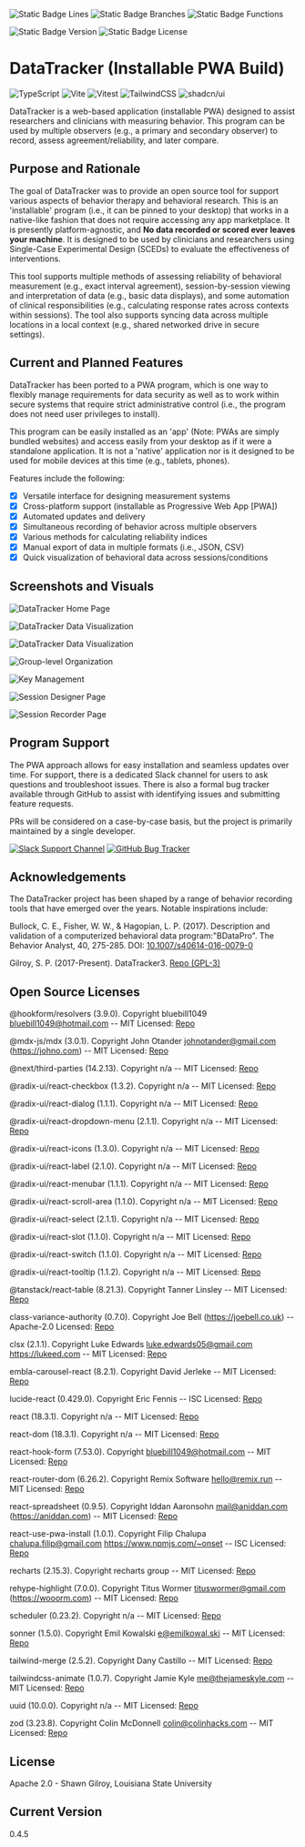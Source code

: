 ![Static Badge Lines](<https://img.shields.io/badge/Coverage_(Lines)-100.00_Percent-green>) ![Static Badge Branches](<https://img.shields.io/badge/Coverage_(Branches)-98.84_Percent-green>) ![Static Badge Functions](<https://img.shields.io/badge/Coverage_(Functions)-100.00_Percent-green>)

![Static Badge Version](https://img.shields.io/badge/Version-0.4.5-blue) ![Static Badge License](https://img.shields.io/badge/License-Apache_2.0-purple)

# DataTracker (Installable PWA Build)

![TypeScript](https://img.shields.io/badge/TypeScript-3178C6?logo=typescript&logoColor=fff) ![Vite](https://img.shields.io/badge/Vite-646CFF?logo=vite&logoColor=fff) ![Vitest](https://img.shields.io/badge/Vitest-6E9F18?logo=vitest&logoColor=fff) ![TailwindCSS](https://img.shields.io/badge/Tailwind%20CSS-%2338B2AC.svg?logo=tailwind-css&logoColor=white) ![shadcn/ui](https://img.shields.io/badge/shadcn%2Fui-000?logo=shadcnui&logoColor=fff)

DataTracker is a web-based application (installable PWA) designed to assist researchers and clinicians with measuring behavior. This program can be used by multiple observers (e.g., a primary and secondary observer) to record, assess agreement/reliability, and later compare.

## Purpose and Rationale

The goal of DataTracker was to provide an open source tool for support various aspects of behavior therapy and behavioral research. This is an 'installable' program (i.e., it can be pinned to your desktop) that works in a native-like fashion that does not require accessing any app marketplace. It is presently platform-agnostic, and **No data recorded or scored ever leaves your machine**. It is designed to be used by clinicians and researchers using Single-Case Experimental Design (SCEDs) to evaluate the effectiveness of interventions.

This tool supports multiple methods of assessing reliability of behavioral measurement (e.g., exact interval agreement), session-by-session viewing and interpretation of data (e.g., basic data displays), and some automation of clinical responsibilities (e.g., calculating response rates across contexts within sessions). The tool also supports syncing data across multiple locations in a local context (e.g., shared networked drive in secure settings).

## Current and Planned Features

DataTracker has been ported to a PWA program, which is one way to flexibly manage requirements for data security as well as to work within secure systems that require strict administrative control (i.e., the program does not need user privileges to install).

This program can be easily installed as an 'app' (Note: PWAs are simply bundled websites) and access easily from your desktop as if it were a standalone application. It is not a 'native' application nor is it designed to be used for mobile devices at this time (e.g., tablets, phones).

Features include the following:

- [x] Versatile interface for designing measurement systems
- [x] Cross-platform support (installable as Progressive Web App [PWA])
- [x] Automated updates and delivery
- [x] Simultaneous recording of behavior across multiple observers
- [x] Various methods for calculating reliability indices
- [x] Manual export of data in multiple formats (i.e., JSON, CSV)
- [x] Quick visualization of behavioral data across sessions/conditions

## Screenshots and Visuals

![DataTracker Home Page](public/screenshots/landing_page.png 'Visual of landing page for program')

![DataTracker Data Visualization](public/screenshots/visualization.png 'DataTracker Options for Between-Session Data Display')

![DataTracker Data Visualization](public/screenshots/within_session_preview.png 'DataTracker Options for Within-Session Data Display')

![Group-level Organization](public/screenshots/group_editor.png 'Organization of Participant Data by Groups')

![Key Management](public/screenshots/key_editor.png 'Basic Editor for Keyboards Mappings')

![Session Designer Page](public/screenshots/session_designer.png 'Various options for designing session conditions')

![Session Recorder Page](public/screenshots/session_recorder.png 'Options for displaying session recording progress')

## Program Support

The PWA approach allows for easy installation and seamless updates over time. For support, there is a dedicated Slack channel for users to ask questions and troubleshoot issues. There is also a formal bug tracker available through GitHub to assist with identifying issues and submitting feature requests.

PRs will be considered on a case-by-case basis, but the project is primarily maintained by a single developer.

[![Slack Support Channel](https://img.shields.io/badge/Slack-4A154B?logo=slack&logoColor=fff)](https://datatrackerworkspace.slack.com/) [![GitHub Bug Tracker](https://img.shields.io/badge/GitHub-Issues-181717?logo=github&logoColor=fff)](https://github.com/miyamot0/datatracker-pwa/issues)

## Acknowledgements

The DataTracker project has been shaped by a range of behavior recording tools that have emerged over the years. Notable inspirations include:

Bullock, C. E., Fisher, W. W., & Hagopian, L. P. (2017). Description and validation of a computerized behavioral data program:"BDataPro". The Behavior Analyst, 40, 275-285. DOI: [10.1007/s40614-016-0079-0](https://doi.org/10.1007%2Fs40614-016-0079-0)

Gilroy, S. P. (2017-Present). DataTracker3. [Repo (GPL-3)](https://github.com/miyamot0/DataTracker3)

## Open Source Licenses

@hookform/resolvers (3.9.0). Copyright bluebill1049 <bluebill1049@hotmail.com> -- MIT Licensed: [Repo](n/a) 
 
@mdx-js/mdx (3.0.1). Copyright John Otander <johnotander@gmail.com> (https://johno.com) -- MIT Licensed: [Repo](n/a) 
 
@next/third-parties (14.2.13). Copyright n/a -- MIT Licensed: [Repo](n/a) 
 
@radix-ui/react-checkbox (1.3.2). Copyright n/a -- MIT Licensed: [Repo](n/a) 
 
@radix-ui/react-dialog (1.1.1). Copyright n/a -- MIT Licensed: [Repo](n/a) 
 
@radix-ui/react-dropdown-menu (2.1.1). Copyright n/a -- MIT Licensed: [Repo](n/a) 
 
@radix-ui/react-icons (1.3.0). Copyright n/a -- MIT Licensed: [Repo](n/a) 
 
@radix-ui/react-label (2.1.0). Copyright n/a -- MIT Licensed: [Repo](n/a) 
 
@radix-ui/react-menubar (1.1.1). Copyright n/a -- MIT Licensed: [Repo](n/a) 
 
@radix-ui/react-scroll-area (1.1.0). Copyright n/a -- MIT Licensed: [Repo](n/a) 
 
@radix-ui/react-select (2.1.1). Copyright n/a -- MIT Licensed: [Repo](n/a) 
 
@radix-ui/react-slot (1.1.0). Copyright n/a -- MIT Licensed: [Repo](n/a) 
 
@radix-ui/react-switch (1.1.0). Copyright n/a -- MIT Licensed: [Repo](n/a) 
 
@radix-ui/react-tooltip (1.1.2). Copyright n/a -- MIT Licensed: [Repo](n/a) 
 
@tanstack/react-table (8.21.3). Copyright Tanner Linsley -- MIT Licensed: [Repo](n/a) 
 
class-variance-authority (0.7.0). Copyright Joe Bell (https://joebell.co.uk) -- Apache-2.0 Licensed: [Repo](n/a) 
 
clsx (2.1.1). Copyright Luke Edwards luke.edwards05@gmail.com https://lukeed.com -- MIT Licensed: [Repo](n/a) 
 
embla-carousel-react (8.2.1). Copyright David Jerleke -- MIT Licensed: [Repo](n/a) 
 
lucide-react (0.429.0). Copyright Eric Fennis -- ISC Licensed: [Repo](n/a) 
 
react (18.3.1). Copyright n/a -- MIT Licensed: [Repo](n/a) 
 
react-dom (18.3.1). Copyright n/a -- MIT Licensed: [Repo](n/a) 
 
react-hook-form (7.53.0). Copyright <bluebill1049@hotmail.com> -- MIT Licensed: [Repo](n/a) 
 
react-router-dom (6.26.2). Copyright Remix Software <hello@remix.run> -- MIT Licensed: [Repo](n/a) 
 
react-spreadsheet (0.9.5). Copyright Iddan Aaronsohn <mail@aniddan.com> (https://aniddan.com) -- MIT Licensed: [Repo](n/a) 
 
react-use-pwa-install (1.0.1). Copyright Filip Chalupa chalupa.filip@gmail.com https://www.npmjs.com/~onset -- ISC Licensed: [Repo](n/a) 
 
recharts (2.15.3). Copyright recharts group -- MIT Licensed: [Repo](n/a) 
 
rehype-highlight (7.0.0). Copyright Titus Wormer <tituswormer@gmail.com> (https://wooorm.com) -- MIT Licensed: [Repo](n/a) 
 
scheduler (0.23.2). Copyright n/a -- MIT Licensed: [Repo](n/a) 
 
sonner (1.5.0). Copyright Emil Kowalski <e@emilkowal.ski> -- MIT Licensed: [Repo](n/a) 
 
tailwind-merge (2.5.2). Copyright Dany Castillo -- MIT Licensed: [Repo](n/a) 
 
tailwindcss-animate (1.0.7). Copyright Jamie Kyle <me@thejameskyle.com> -- MIT Licensed: [Repo](n/a) 
 
uuid (10.0.0). Copyright n/a -- MIT Licensed: [Repo](n/a) 
 
zod (3.23.8). Copyright Colin McDonnell <colin@colinhacks.com> -- MIT Licensed: [Repo](n/a) 

## License

Apache 2.0 - Shawn Gilroy, Louisiana State University

## Current Version

0.4.5
